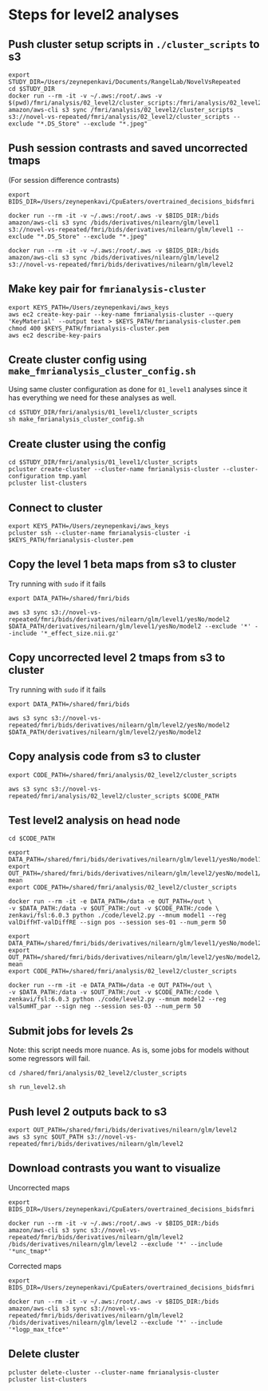 # Steps for level2 analyses

## Push cluster setup scripts in `./cluster_scripts` to s3

```
export STUDY_DIR=/Users/zeynepenkavi/Documents/RangelLab/NovelVsRepeated
cd $STUDY_DIR
docker run --rm -it -v ~/.aws:/root/.aws -v $(pwd)/fmri/analysis/02_level2/cluster_scripts:/fmri/analysis/02_level2/cluster_scripts amazon/aws-cli s3 sync /fmri/analysis/02_level2/cluster_scripts s3://novel-vs-repeated/fmri/analysis/02_level2/cluster_scripts --exclude "*.DS_Store" --exclude "*.jpeg"
```

## Push session contrasts and saved uncorrected tmaps

(For session difference contrasts)

```
export BIDS_DIR=/Users/zeynepenkavi/CpuEaters/overtrained_decisions_bidsfmri

docker run --rm -it -v ~/.aws:/root/.aws -v $BIDS_DIR:/bids amazon/aws-cli s3 sync /bids/derivatives/nilearn/glm/level1 s3://novel-vs-repeated/fmri/bids/derivatives/nilearn/glm/level1 --exclude "*.DS_Store" --exclude "*.jpeg"

docker run --rm -it -v ~/.aws:/root/.aws -v $BIDS_DIR:/bids amazon/aws-cli s3 sync /bids/derivatives/nilearn/glm/level2 s3://novel-vs-repeated/fmri/bids/derivatives/nilearn/glm/level2

```

## Make key pair for `fmrianalysis-cluster`

```
export KEYS_PATH=/Users/zeynepenkavi/aws_keys
aws ec2 create-key-pair --key-name fmrianalysis-cluster --query 'KeyMaterial' --output text > $KEYS_PATH/fmrianalysis-cluster.pem
chmod 400 $KEYS_PATH/fmrianalysis-cluster.pem
aws ec2 describe-key-pairs
```

## Create cluster config using `make_fmrianalysis_cluster_config.sh`

Using same cluster configuration as done for `01_level1` analyses since it has everything we need for these analyses as well.

```
cd $STUDY_DIR/fmri/analysis/01_level1/cluster_scripts
sh make_fmrianalysis_cluster_config.sh
```

## Create cluster using the config

```
cd $STUDY_DIR/fmri/analysis/01_level1/cluster_scripts
pcluster create-cluster --cluster-name fmrianalysis-cluster --cluster-configuration tmp.yaml
pcluster list-clusters
```

## Connect to cluster

```
export KEYS_PATH=/Users/zeynepenkavi/aws_keys
pcluster ssh --cluster-name fmrianalysis-cluster -i $KEYS_PATH/fmrianalysis-cluster.pem
```

## Copy the level 1 beta maps from s3 to cluster

Try running with `sudo` if it fails

```
export DATA_PATH=/shared/fmri/bids

aws s3 sync s3://novel-vs-repeated/fmri/bids/derivatives/nilearn/glm/level1/yesNo/model2 $DATA_PATH/derivatives/nilearn/glm/level1/yesNo/model2 --exclude '*' --include '*_effect_size.nii.gz'
```

## Copy uncorrected level 2 tmaps from s3 to cluster

Try running with `sudo` if it fails

```
export DATA_PATH=/shared/fmri/bids

aws s3 sync s3://novel-vs-repeated/fmri/bids/derivatives/nilearn/glm/level2/yesNo/model2 $DATA_PATH/derivatives/nilearn/glm/level2/yesNo/model2
```

## Copy analysis code from s3 to cluster

```
export CODE_PATH=/shared/fmri/analysis/02_level2/cluster_scripts

aws s3 sync s3://novel-vs-repeated/fmri/analysis/02_level2/cluster_scripts $CODE_PATH
```

## Test level2 analysis on head node

```
cd $CODE_PATH

export DATA_PATH=/shared/fmri/bids/derivatives/nilearn/glm/level1/yesNo/model1
export OUT_PATH=/shared/fmri/bids/derivatives/nilearn/glm/level2/yesNo/model1/overall-mean
export CODE_PATH=/shared/fmri/analysis/02_level2/cluster_scripts

docker run --rm -it -e DATA_PATH=/data -e OUT_PATH=/out \
-v $DATA_PATH:/data -v $OUT_PATH:/out -v $CODE_PATH:/code \
zenkavi/fsl:6.0.3 python ./code/level2.py --mnum model1 --reg valDiffHT-valDiffRE --sign pos --session ses-01 --num_perm 50

export DATA_PATH=/shared/fmri/bids/derivatives/nilearn/glm/level1/yesNo/model2
export OUT_PATH=/shared/fmri/bids/derivatives/nilearn/glm/level2/yesNo/model2/overall-mean
export CODE_PATH=/shared/fmri/analysis/02_level2/cluster_scripts

docker run --rm -it -e DATA_PATH=/data -e OUT_PATH=/out \
-v $DATA_PATH:/data -v $OUT_PATH:/out -v $CODE_PATH:/code \
zenkavi/fsl:6.0.3 python ./code/level2.py --mnum model2 --reg valSumHT_par --sign neg --session ses-03 --num_perm 50
```


## Submit jobs for levels 2s

Note: this script needs more nuance. As is, some jobs for models without some regressors will fail.

```
cd /shared/fmri/analysis/02_level2/cluster_scripts

sh run_level2.sh
```

## Push level 2 outputs back to s3

```
export OUT_PATH=/shared/fmri/bids/derivatives/nilearn/glm/level2
aws s3 sync $OUT_PATH s3://novel-vs-repeated/fmri/bids/derivatives/nilearn/glm/level2
```

## Download contrasts you want to visualize

Uncorrected maps

```
export BIDS_DIR=/Users/zeynepenkavi/CpuEaters/overtrained_decisions_bidsfmri

docker run --rm -it -v ~/.aws:/root/.aws -v $BIDS_DIR:/bids amazon/aws-cli s3 sync s3://novel-vs-repeated/fmri/bids/derivatives/nilearn/glm/level2 /bids/derivatives/nilearn/glm/level2 --exclude '*' --include '*unc_tmap*'
```

Corrected maps

```
export BIDS_DIR=/Users/zeynepenkavi/CpuEaters/overtrained_decisions_bidsfmri

docker run --rm -it -v ~/.aws:/root/.aws -v $BIDS_DIR:/bids amazon/aws-cli s3 sync s3://novel-vs-repeated/fmri/bids/derivatives/nilearn/glm/level2 /bids/derivatives/nilearn/glm/level2 --exclude '*' --include '*logp_max_tfce*'
```


## Delete cluster

```
pcluster delete-cluster --cluster-name fmrianalysis-cluster
pcluster list-clusters
```
